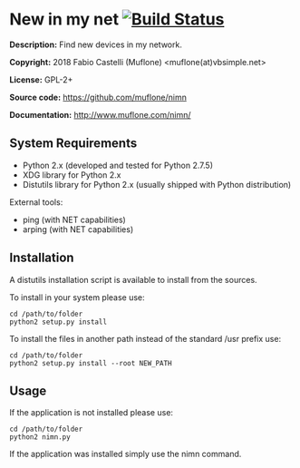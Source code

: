 New in my net [![Build Status](https://travis-ci.org/muflone/nimn.svg?branch=master)](https://travis-ci.org/muflone/nimn)
=====

**Description:** Find new devices in my network.

**Copyright:** 2018 Fabio Castelli (Muflone) <muflone(at)vbsimple.net>

**License:** GPL-2+

**Source code:** https://github.com/muflone/nimn

**Documentation:** http://www.muflone.com/nimn/

System Requirements
-------------------

* Python 2.x (developed and tested for Python 2.7.5)
* XDG library for Python 2.x
* Distutils library for Python 2.x (usually shipped with Python distribution)

External tools:

* ping (with NET capabilities)
* arping (with NET capabilities)

Installation
------------

A distutils installation script is available to install from the sources.

To install in your system please use:

    cd /path/to/folder
    python2 setup.py install

To install the files in another path instead of the standard /usr prefix use:

    cd /path/to/folder
    python2 setup.py install --root NEW_PATH

Usage
-----

If the application is not installed please use:

    cd /path/to/folder
    python2 nimn.py

If the application was installed simply use the nimn command.
